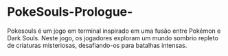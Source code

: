 # PokeSouls-Prologue-
 Pokesouls é um jogo em terminal inspirado em uma fusão entre Pokémon e Dark Souls. Neste jogo, os jogadores exploram um mundo sombrio repleto de criaturas misteriosas, desafiando-os para batalhas intensas.
